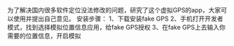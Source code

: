 为了解决国内很多软件定位没法修改的问题，研究了这个虚拟GPS的app，大家可以使用并提出自己意见。
安装步骤：
1、下载安装fake GPS
2、手机打开开发者模式，找到选择模拟位置信息应用，给fake GPS授权
3、在fake GPS上去输入你需要的位置信息，开启模拟
